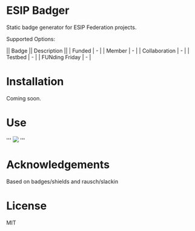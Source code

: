 ESIP Badger
===========

Static badge generator for ESIP Federation projects.

Supported Options:

|| Badge || Description ||
| Funded | - |
| Member | - |
| Collaboration | - |
| Testbed | - |
| FUNding Friday | - |


Installation
============

Coming soon.


Use
===

'''
<img src="http://example.com/funded.svg">
'''


Acknowledgements
================

Based on badges/shields and rausch/slackin


License
=======
MIT